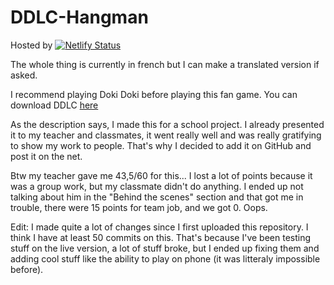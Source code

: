 # DDLC-Hangman
Hosted by [![Netlify Status](https://api.netlify.com/api/v1/badges/8201c663-e13f-49c4-85bc-52fb39bb8632/deploy-status)](https://app.netlify.com/sites/ddlc-hangman/deploys)

The whole thing is currently in french but I can make a translated version if asked.

I recommend playing Doki Doki before playing this fan game. You can download DDLC [here](https://ddlc.moe)

As the description says, I made this for a school project. I already presented it to my teacher and classmates, it went really well and was really gratifying to show my work to people. That's why I decided to add it on GitHub and post it on the net. 

Btw my teacher gave me 43,5/60 for this... I lost a lot of points because it was a group work, but my classmate didn't do anything. I ended up not talking about him in the "Behind the scenes" section and that got me in trouble, there were 15 points for team job, and we got 0. Oops.

Edit: I made quite a lot of changes since I first uploaded this repository. I think I have at least 50 commits on this. That's because I've been testing stuff on the live version, a lot of stuff broke, but I ended up fixing them and adding cool stuff like the ability to play on phone (it was litteraly impossible before).
